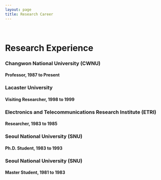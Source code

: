 ```yaml
---
layout: page
title: Research Career
---
```


<br/>


# Research Experience

### Changwon National University (CWNU)
#### Professor, 1987 to Present

### Lacaster University
#### Visiting Researcher,	1998 to 1999

### Electronics and Telecommunications Research Institute (ETRI)
#### Researcher,	1983 to 1985

### Seoul National University (SNU)
#### Ph.D. Student, 1983 to 1993

### Seoul National University (SNU)
#### Master Student, 1981 to 1983


